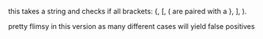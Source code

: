 
this takes a string and checks if all brackets: {, [, ( are paired with a }, ], ).

pretty flimsy in this version as many different cases will yield false positives
